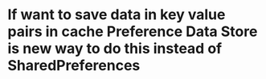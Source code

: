 # If want to save data in key value pairs in cache Preference Data Store is new way to do this instead of SharedPreferences
